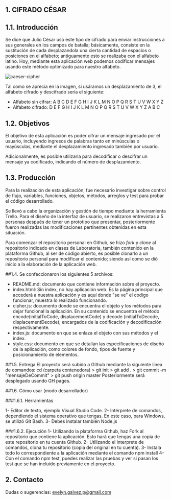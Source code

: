 ## 1. CIFRADO CÉSAR


## 1.1. Introducción

Se dice que Julio César usó este tipo de cifrado para enviar instrucciones a sus
generales en los campos de batalla; básicamente, consiste en la sustitución de cada 
desplazandola una cierta cantidad de espacios o posiciones en el alfabeto; antiguamente 
esto se realizaba con el alfabeto latino. Hoy, mediante esta aplicación web podemos 
codificar mensajes usando este método optimizado para nuestro alfabeto.

![caeser-cipher](http://quhist.com/wp-content/uploads/2012/07/Captura-de-pantalla-2012-07-25-a-las-21.12.22.png)

Tal como se aprecia en la imagen, si usáramos un desplazamiento de 3, el alfabeto cifrado
y descifrado sería el siguiente:
* Alfabeto sin cifrar: A B C D E F G H I J K L M N O P Q R S T U V W X Y Z
* Alfabeto cifrado: D E F G H I J K L M N O P Q R S T U V W X Y Z A B C


## 1.2. Objetivos

El objetivo de esta aplicación es poder cifrar un mensaje ingresado por el usuario,
incluyendo ingresos de palabras tanto en minúsculas o mayúsculas, mediante el 
desplazamiento ingresado también por usuario. 

Adicionalmente, es posible utilizarla para decodificar o descifrar un mensaje ya 
codificado, indicando el número de desplazamiento.  


## 1.3. Producción

Para la realización de esta aplicación, fue necesario investigar sobre control de flujo,
variables, funciones, objetos, métodos, arreglos y test para probar el código 
desarrollado.

Se llevó a cabo la organización y gestión de tiempo mediante la herramienta Trello.
Para el diseño de la interfaz de usuario, se realizaron entrevistas a 5 personas
después de tener un prototipo que presentar, posteriormente fueron realizadas las 
modificaciones pertinentes obtenidas en esta situación.   

Para comenzar el repositorio personal en Github, se hizo _fork_ y _clone_ al 
repositorio indicado en clases de Laboratoria, también contenido en la plataforma
Github, al ser de código abierto, es posible clonarlo a un repositorio personal
para modificar el contenido; siendo así como se dió inicio a la elaboración de la 
aplicación web.


##1.4. Se confeccionaron los siguientes 5 archivos:

* README.md: documento que contiene información sobre el proyecto.
* index.html: Sin index, no hay aplicación web. Es la página principal que
accederá a nuestra aplicación y es aquí donde "se ve" el codigo funcionar, muestra
lo realizado funcionando.
* cipher.js: documento donde se encuentra el objeto y los métodos para dejar funcional
la aplicación. En su contenido se encuentra el método encode(initialToCode, displacementCode) 
y decode (initialToDecode, displacementDecode); encargados de la codificación y 
decodificación respectivamente.
* index.js: documento en que se enlaza el objeto con sus métodos y el index.
* style.css: documento en que se detallan las especificaciones de diseño de la aplicación,
como colores de fondo, tipos de fuente y posicionamiento de elementos.


##1.5. Entrega
El proyecto será subido a Github mediante la siguiente línea de comandos:
cd (carpeta contenedora) > git init > git add . > git commit -m "mensajeDeCommit" > git push origin master 
Posteriormente será desplegado usando GH pages.


##1.6. Cómo usar (modo desarrollador)

###1.6.1. Herramientas

1- Editor de texto, ejemplo Visual Studio Code.
2- Intérprete de comandos, dependiendo el sistema operativo que tengas. En este caso, para Windows, 
se utilizó Git Bash.
3- Debes instalar también Node.js

###1.6.2. Ejecución
1- Utilizando la plataforma Github, haz Fork al repositorio que contiene la aplicación. Esto hará
que tengas una copia de este repositorio en tu cuenta Github. 
2- Utilizando el interprete de comandos, clona tu repositorio (copia del original en tu cuenta).
3- Instala todo lo correspondiente a la aplicación mediante el comando npm install
4- Con el comando npm test, puedes realizar las pruebas y ver si pasan los test que se han incluido 
previamente en el proyecto.


## 2. Contacto
Dudas o sugerencias: evelyn.galvez.p@gmail.com
